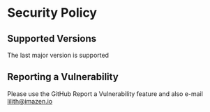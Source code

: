 # Security Policy

## Supported Versions

The last major version is supported

## Reporting a Vulnerability

Please use the GitHub Report a Vulnerability feature and also e-mail lilith@imazen.io
